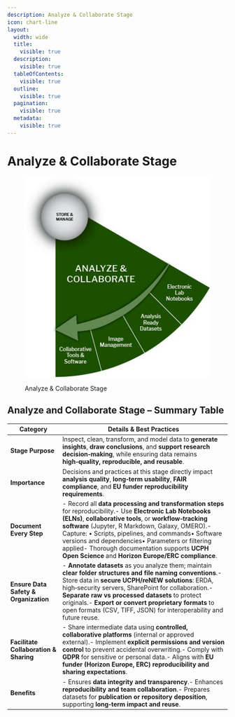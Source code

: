 ```yaml
---
description: Analyze & Collaborate Stage
icon: chart-line
layout:
  width: wide
  title:
    visible: true
  description:
    visible: true
  tableOfContents:
    visible: true
  outline:
    visible: true
  pagination:
    visible: true
  metadata:
    visible: true
---
```


# Analyze & Collaborate Stage

<figure><img src="../.gitbook/assets/0 (1) (1).jpeg" alt=""><figcaption><p>Analyze &#x26; Collaborate Stage</p></figcaption></figure>

## **Analyze and Collaborate Stage – Summary Table**

| **Category**                           | **Details & Best Practices**                                                                                                                                                                                                                                                                                                                                                                                                              |
| -------------------------------------- | ----------------------------------------------------------------------------------------------------------------------------------------------------------------------------------------------------------------------------------------------------------------------------------------------------------------------------------------------------------------------------------------------------------------------------------------- |
| **Stage Purpose**                      | Inspect, clean, transform, and model data to **generate insights**, **draw conclusions**, and **support research decision‑making**, while ensuring data remains **high‑quality, reproducible, and reusable**.                                                                                                                                                                                                                             |
| **Importance**                         | Decisions and practices at this stage directly impact **analysis quality**, **long‑term usability**, **FAIR compliance**, and **EU funder reproducibility requirements**.                                                                                                                                                                                                                                                                 |
| **Document Every Step**                | - Record all **data processing and transformation steps** for reproducibility.- Use **Electronic Lab Notebooks (ELNs)**, **collaborative tools**, or **workflow‑tracking software** (Jupyter, R Markdown, Galaxy, OMERO).- Capture: • Scripts, pipelines, and commands• Software versions and dependencies• Parameters or filtering applied- Thorough documentation supports **UCPH Open Science** and **Horizon Europe/ERC compliance**. |
| **Ensure Data Safety & Organization**  | - **Annotate datasets** as you analyze them; maintain **clear folder structures and file naming conventions**.- Store data in **secure UCPH/reNEW solutions**: ERDA, high‑security servers, SharePoint for collaboration.- **Separate raw vs processed datasets** to protect originals.- **Export or convert proprietary formats** to open formats (CSV, TIFF, JSON) for interoperability and future reuse.                               |
| **Facilitate Collaboration & Sharing** | - Share intermediate data using **controlled, collaborative platforms** (internal or approved external).- Implement **explicit permissions and version control** to prevent accidental overwriting.- Comply with **GDPR** for sensitive or personal data.- Aligns with **EU funder (Horizon Europe, ERC) reproducibility and sharing expectations**.                                                                                      |
| **Benefits**                           | - Ensures **data integrity and transparency**.- Enhances **reproducibility and team collaboration**.- Prepares datasets for **publication or repository deposition**, supporting **long‑term impact and reuse**.                                                                                                                                                                                                                          |



